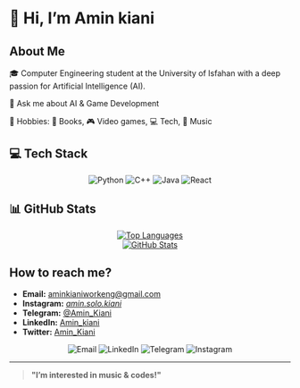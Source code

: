 # 👋 Hi, I’m Amin kiani

## About Me
🎓 Computer Engineering student at the University of Isfahan with a deep passion for Artificial Intelligence (AI).

💬 Ask me about AI & Game Development

🌱 Hobbies: 📖 Books, 🎮 Video games, 💻 Tech, 👀 Music

## 💻 Tech Stack
<div align="center">
  <img src="https://img.shields.io/badge/Python-3776AB?style=for-the-badge&logo=python&logoColor=white" alt="Python"/>
  <img src="https://img.shields.io/badge/C++-00599C?style=for-the-badge&logo=cplusplus&logoColor=white" alt="C++"/>
  <img src="https://img.shields.io/badge/Java-007396?style=for-the-badge&logo=java&logoColor=white" alt="Java"/>
  <img src="https://img.shields.io/badge/React-20232A?style=for-the-badge&logo=react&logoColor=61DAFB" alt="React"/>
  <!--Other Techs -->
</div>

## 📊 GitHub Stats
<div align="center">
  <a href="https://github.com/M-Amin-Kiani">
    <img src="https://github-readme-stats.vercel.app/api/top-langs/?username=M-Amin-Kiani&layout=compact&theme=radical" alt="Top Languages"/>
    <br>
    <img src="https://github-readme-stats.vercel.app/api?username=M-Amin-Kiani&show_icons=true&theme=radical" alt="GitHub Stats"/>
  </a>
</div>

## How to reach me?
- **Email:** [aminkianiworkeng@gmail.com](mailto:aminkianiworkeng@gmail.com)
- **Instagram:** [_amin.solo.kiani_](https://instagram.com/_amin.solo.kiani_)
- **Telegram:** [@Amin_Kiani](https://t.me/Amin_Kiani)
- **LinkedIn:** [Amin_kiani](https://linkedin.com/in/Amin_kiani)
- **Twitter:** [Amin_Kiani](https://twitter.com/Amin_Kiani)
<div align="center">
  <!-- ایمیل -->
    <img src="https://img.shields.io/badge/Mail-D14836?style=for-the-badge&logo=gmail&logoColor=white" alt="Email"/>
  <!-- لینکدین (در صورت نیاز لینک را تغییر دهید) -->
    <img src="https://img.shields.io/badge/LinkedIn-0077B5?style=for-the-badge&logo=linkedin&logoColor=white" alt="LinkedIn"/>
  <!-- تلگرام -->
    <img src="https://img.shields.io/badge/Telegram-2CA5E0?style=for-the-badge&logo=telegram&logoColor=white" alt="Telegram"/>
  <!-- اینستاگرام -->
    <img src="https://img.shields.io/badge/Instagram-E4405F?style=for-the-badge&logo=instagram&logoColor=white" alt="Instagram"/>
  
</div>

---

> **"I’m interested in music & codes!"**

